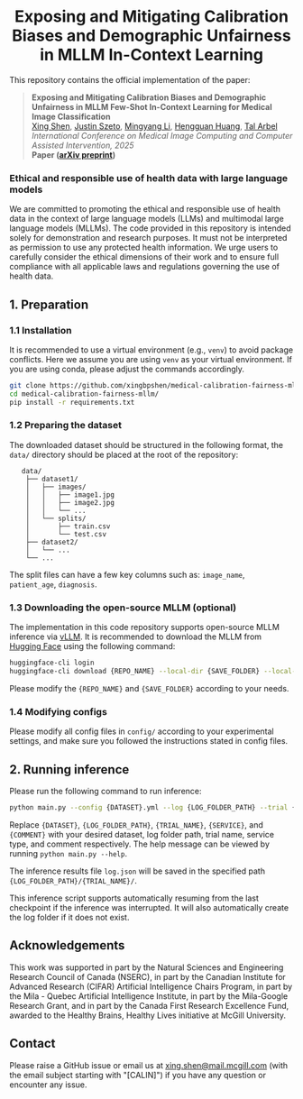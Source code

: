 <h1 align="center">
Exposing and Mitigating Calibration Biases and Demographic Unfairness in MLLM In-Context Learning
</h1>

This repository contains the official implementation of the paper:
> __Exposing and Mitigating Calibration Biases and Demographic Unfairness in MLLM Few-Shot In-Context Learning for Medical Image Classification__  
> [Xing Shen](https://scholar.google.com/citations?hl=en&user=U69NqfQAAAAJ), [Justin Szeto](https://scholar.google.com/citations?user=niVJ08oAAAAJ&hl=en), [Mingyang Li](https://scholar.google.com/citations?user=t-yX74gAAAAJ&hl=en), [Hengguan Huang](https://scholar.google.com/citations?hl=en&user=GQm1eZEAAAAJ), [Tal Arbel](https://www.cim.mcgill.ca/~arbel/)  
> _International Conference on Medical Image Computing and Computer Assisted Intervention, 2025_  
> __Paper ([arXiv preprint](https://arxiv.org/abs/2506.23298))__

### Ethical and responsible use of health data with large language models
We are committed to promoting the ethical and responsible use of health data in the context of large language models (LLMs) and multimodal large language models (MLLMs). The code provided in this repository is intended solely for demonstration and research purposes. It must not be interpreted as permission to use any protected health information. We urge users to carefully consider the ethical dimensions of their work and to ensure full compliance with all applicable laws and regulations governing the use of health data.

## 1. Preparation
### 1.1 Installation
It is recommended to use a virtual environment (e.g., `venv`) to avoid package conflicts. Here we assume you are using `venv` as your virtual environment. If you are using conda, please adjust the commands accordingly.
```bash
git clone https://github.com/xingbpshen/medical-calibration-fairness-mllm.git
cd medical-calibration-fairness-mllm/
pip install -r requirements.txt
```
### 1.2 Preparing the dataset
The downloaded dataset should be structured in the following format, the `data/` directory should be placed at the root of the repository:
```
   data/
    ├── dataset1/
    │   ├── images/
    │   │   ├── image1.jpg
    │   │   ├── image2.jpg
    │   │   └── ...
    │   └── splits/
    │       ├── train.csv
    │       └── test.csv
    ├── dataset2/
    │   └── ... 
    └── ...
```
The split files can have a few key columns such as: `image_name`, `patient_age`, `diagnosis`.
### 1.3 Downloading the open-source MLLM (optional)
The implementation in this code repository supports open-source MLLM inference via [vLLM](https://docs.vllm.ai/en/latest/). It is recommended to download the MLLM from [Hugging Face](https://huggingface.co) using the following command:
```bash
huggingface-cli login
huggingface-cli download {REPO_NAME} --local-dir {SAVE_FOLDER} --local-dir-use-symlinks False
```
Please modify the `{REPO_NAME}` and `{SAVE_FOLDER}` according to your needs.
### 1.4 Modifying configs
Please modify all config files in `config/` according to your experimental settings, and make sure you followed the instructions stated in config files.

## 2. Running inference
Please run the following command to run inference:
```bash
python main.py --config {DATASET}.yml --log {LOG_FOLDER_PATH} --trial {TRIAL_NAME} --service {SERVICE} --comment {COMMENT}
```
Replace `{DATASET}`, `{LOG_FOLDER_PATH}`, `{TRIAL_NAME}`, `{SERVICE}`, and `{COMMENT}` with your desired dataset, log folder path, trial name, service type, and comment respectively. The help message can be viewed by running `python main.py --help`.

The inference results file `log.json` will be saved in the specified path `{LOG_FOLDER_PATH}/{TRIAL_NAME}/`.

This inference script supports automatically resuming from the last checkpoint if the inference was interrupted. It will also automatically create the log folder if it does not exist.

## Acknowledgements
This work was supported in part by the Natural Sciences and Engineering Research Council of Canada (NSERC), in part by the Canadian Institute for Advanced Research (CIFAR) Artificial Intelligence Chairs Program, in part by the Mila - Quebec Artificial Intelligence Institute, in part by the Mila-Google Research Grant, and in part by the Canada First Research Excellence Fund, awarded to the Healthy Brains, Healthy Lives initiative at McGill University.

## Contact
Please raise a GitHub issue or email us at <a href="mailto:xing.shen@mail.mcgill.com">xing.shen@mail.mcgill.com</a> (with the email subject starting with "[CALIN]") if you have any question or encounter any issue.
